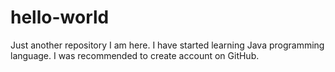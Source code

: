 # hello-world
Just another repository
I am here. I have started learning Java programming language. I was recommended to create account on GitHub.
